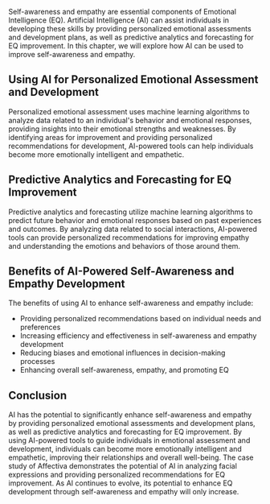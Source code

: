 
Self-awareness and empathy are essential components of Emotional Intelligence (EQ). Artificial Intelligence (AI) can assist individuals in developing these skills by providing personalized emotional assessments and development plans, as well as predictive analytics and forecasting for EQ improvement. In this chapter, we will explore how AI can be used to improve self-awareness and empathy.

Using AI for Personalized Emotional Assessment and Development
--------------------------------------------------------------

Personalized emotional assessment uses machine learning algorithms to analyze data related to an individual's behavior and emotional responses, providing insights into their emotional strengths and weaknesses. By identifying areas for improvement and providing personalized recommendations for development, AI-powered tools can help individuals become more emotionally intelligent and empathetic.

Predictive Analytics and Forecasting for EQ Improvement
-------------------------------------------------------

Predictive analytics and forecasting utilize machine learning algorithms to predict future behavior and emotional responses based on past experiences and outcomes. By analyzing data related to social interactions, AI-powered tools can provide personalized recommendations for improving empathy and understanding the emotions and behaviors of those around them.

Benefits of AI-Powered Self-Awareness and Empathy Development
-------------------------------------------------------------

The benefits of using AI to enhance self-awareness and empathy include:

* Providing personalized recommendations based on individual needs and preferences
* Increasing efficiency and effectiveness in self-awareness and empathy development
* Reducing biases and emotional influences in decision-making processes
* Enhancing overall self-awareness, empathy, and promoting EQ

Conclusion
----------

AI has the potential to significantly enhance self-awareness and empathy by providing personalized emotional assessments and development plans, as well as predictive analytics and forecasting for EQ improvement. By using AI-powered tools to guide individuals in emotional assessment and development, individuals can become more emotionally intelligent and empathetic, improving their relationships and overall well-being. The case study of Affectiva demonstrates the potential of AI in analyzing facial expressions and providing personalized recommendations for EQ improvement. As AI continues to evolve, its potential to enhance EQ development through self-awareness and empathy will only increase.

